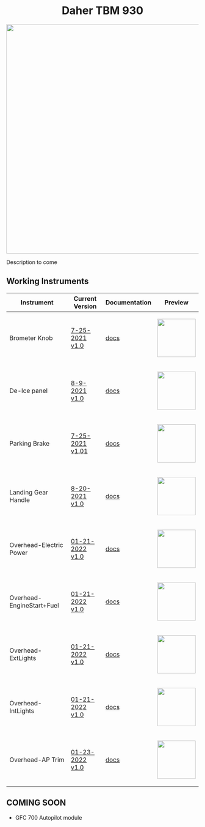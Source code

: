 <!-- PROJECT LOGO -->
<p align="center">
  <h1 align="center">Daher TBM 930</h1>
</p>
<p align="center"><img src="https://user-images.githubusercontent.com/75218511/133437825-439d90a5-4129-45f0-a48d-a30ea18aefad.png" width="600"/></p>
<p>Description to come</p>

<!-- TABLE OF CONTENTS 
<details open="open">
  <summary><h2 style="display: inline-block">Table of Contents</h2></summary>
  <ol>
    <li>
      <a href="#about-the-project">About The Project</a>
      <ul>
        <li><a href="#built-with">Built With</a></li>
      </ul>
    </li>
    <li>
      <a href="#getting-started">Getting Started</a>
      <ul>
        <li><a href="#prerequisites">Prerequisites</a></li>
        <li><a href="#installation">Installation</a></li>
      </ul>
    </li>
    <li><a href="#usage">Usage</a></li>
    <li><a href="#roadmap">Roadmap</a></li>
    <li><a href="#contributing">Contributing</a></li>

  </ol>
</details>

-->

<!-- ABOUT THE PROJECT -->
## Working Instruments

Instrument | Current Version | Documentation | Preview
-------------|-----------------|--------------|--------------
Brometer Knob | [7-25-2021 v1.0](https://github.com/Simstrumentation/Air-Manager/blob/main/Instruments/TBM_930/TBM_930-Barometer%20Knob/TBM_930-Barometer%20Knob.siff) | [docs](https://github.com/Simstrumentation/Air-Manager/tree/main/Instruments/TBM_930/TBM_930-Barometer%20Knob) | <p align="center"><img src="https://github.com/Simstrumentation/Air-Manager/blob/main/Instruments/TBM_930/TBM_930-Barometer%20Knob/7b7c19b8-772e-4bd5-24f7-0792cf55150f/preview.png" width="100"> </p>
De-Ice panel | [8-9-2021 v1.0](https://github.com/Simstrumentation/Air-Manager/blob/main/Instruments/TBM_930/TBM_930-De-Ice%20Panel/TBM_930-De-Ice%20Panel.siff) | [docs](https://github.com/Simstrumentation/Air-Manager/tree/main/Instruments/TBM_930/TBM_930-De-Ice%20Panel) | <p align="center"><img src="https://github.com/Simstrumentation/Air-Manager/blob/main/Instruments/TBM_930/TBM_930-De-Ice%20Panel/21c78e0e-caad-4c7b-8a44-490313af2594/preview.PNG" width="100"> </p>
Parking Brake | [7-25-2021 v1.01](https://github.com/Simstrumentation/Air-Manager/blob/main/Instruments/TBM_930/TBM_930-Parking%20Brake/TBM_930-Parking%20Brake.siff) | [docs](https://github.com/Simstrumentation/Air-Manager/tree/main/Instruments/TBM_930/TBM_930-Parking%20Brake) | <p align="center"><img src="https://github.com/Simstrumentation/Air-Manager/blob/main/Instruments/TBM_930/TBM_930-Parking%20Brake/2cdc7dac-3f7a-47dd-3148-3e351529b1d0/preview.png" width="100"> </p>
Landing Gear Handle | [8-20-2021 v1.0](https://github.com/Simstrumentation/Air-Manager/blob/main/Instruments/TBM_930/TBM_930-Landing%20Gear%20Handle/TBM_930-Landing%20Gear%20Handle.siff) | [docs](https://github.com/Simstrumentation/Air-Manager/tree/main/Instruments/TBM_930/TBM_930-Landing%20Gear%20Handle) | <p align="center"><img src="https://github.com/Simstrumentation/Air-Manager/blob/main/Instruments/TBM_930/TBM_930-Landing%20Gear%20Handle/4a5f15de-8521-4536-b49b-9d5508144a45/preview.png" width="100"> </p>
Overhead-Electric Power | [01-21-2022 v1.0](https://github.com/Simstrumentation/Air-Manager/blob/main/Instruments/TBM_930/TBM_930-Overhead-ElectricPower/TBM_930-Overhead-ElectricPower.siff) | [docs](https://github.com/Simstrumentation/Air-Manager/tree/main/Instruments/TBM_930/TBM_930-Overhead-ElectricPower) | <p align="center"><img src="https://github.com/Simstrumentation/Air-Manager/blob/main/Instruments/TBM_930/TBM_930-Overhead-ElectricPower/1bf11b9e-d3b7-4e5a-086b-f02b12540406/preview.png" width="100"> </p>
Overhead-EngineStart+Fuel | [01-21-2022 v1.0](https://github.com/Simstrumentation/Air-Manager/blob/main/Instruments/TBM_930/TBM_930-Overhead-EngineStart+Fuel/TBM_930-Overhead-EngineStart+Fuel.siff) | [docs](https://github.com/Simstrumentation/Air-Manager/tree/main/Instruments/TBM_930/TBM_930-Overhead-EngineStart+Fuel) | <p align="center"><img src="https://github.com/Simstrumentation/Air-Manager/blob/main/Instruments/TBM_930/TBM_930-Overhead-EngineStart+Fuel/5679036a-1078-455c-026d-4815e7066f7a/preview.png" width="100"> </p>
Overhead-ExtLights | [01-21-2022 v1.0](https://github.com/Simstrumentation/Air-Manager/blob/main/Instruments/TBM_930/TBM_930-Overhead-ExtLights/TBM_930-Overhead-ExtLights.siff) | [docs](https://github.com/Simstrumentation/Air-Manager/tree/main/Instruments/TBM_930/TBM_930-Overhead-ExtLights) | <p align="center"><img src="https://github.com/Simstrumentation/Air-Manager/blob/main/Instruments/TBM_930/TBM_930-Overhead-ExtLights/cac423e8-426d-4c6b-083d-d1f6b1319da7/preview.png" width="100"> </p>
Overhead-IntLights | [01-21-2022 v1.0](https://github.com/Simstrumentation/Air-Manager/blob/main/Instruments/TBM_930/TBM_930-Overhead-IntLights/TBM_930-Overhead-IntLights.siff) | [docs](https://github.com/Simstrumentation/Air-Manager/tree/main/Instruments/TBM_930/TBM_930-Overhead-IntLights) | <p align="center"><img src="https://github.com/Simstrumentation/Air-Manager/blob/main/Instruments/TBM_930/TBM_930-Overhead-IntLights/0094efd4-c970-4c21-8dd4-597dcc5b8536/preview.png" width="100"> </p>
Overhead-AP Trim | [01-23-2022 v1.0](https://github.com/Simstrumentation/Air-Manager/raw/main/Instruments/TBM_930/TBM_930-Overhead-AP_Trim/TBM_930-Overhead-AP_Trim.siff) | [docs](https://github.com/Simstrumentation/Air-Manager/tree/main/Instruments/TBM_930/TBM_930-Overhead-AP_Trim) | <p align="center"><img src="https://github.com/Simstrumentation/Air-Manager/blob/main/Instruments/TBM_930/TBM_930-Overhead-AP_Trim/04130da8-4a66-4eb7-1c0d-3d004f464d78/preview.png" width="100"> </p>

## COMING SOON
- GFC 700 Autopilot module










